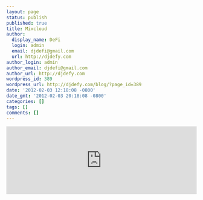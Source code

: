 ```yaml
---
layout: page
status: publish
published: true
title: Mixcloud
author:
  display_name: DeFi
  login: admin
  email: djdefi@gmail.com
  url: http://djdefy.com
author_login: admin
author_email: djdefi@gmail.com
author_url: http://djdefy.com
wordpress_id: 389
wordpress_url: http://djdefy.com/blog/?page_id=389
date: '2012-02-03 12:18:08 -0800'
date_gmt: '2012-02-03 20:18:08 -0800'
categories: []
tags: []
comments: []
---
```

<p>
<iframe width="100%" height="180" src="https://www.mixcloud.com/widget/iframe/?feed=https%3A%2F%2Fwww.mixcloud.com%2Fdeejaydefi%2F&hide_cover=1&light=1" frameborder="0"></iframe>
</p>
